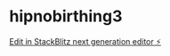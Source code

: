 # hipnobirthing3

[Edit in StackBlitz next generation editor ⚡️](https://stackblitz.com/~/github.com/ofer-shaham/hipnobirthing3)